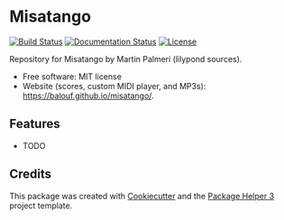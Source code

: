 # Misatango


[![Build Status](https://github.com/balouf/misatango/actions/workflows/build.yml/badge.svg?branch=main)](https://github.com/balouf/misatango/actions?query=workflow%3Abuild)
[![Documentation Status](https://github.com/balouf/misatango/actions/workflows/docs.yml/badge.svg?branch=main)](https://github.com/balouf/misatango/actions?query=workflow%3Adocs)
[![License](https://img.shields.io/github/license/balouf/misatango)](https://github.com/balouf/misatango/blob/main/LICENSE)

Repository for Misatango by Martin Palmeri (lilypond sources).


- Free software: MIT license
- Website (scores, custom MIDI player, and MP3s): https://balouf.github.io/misatango/.


## Features

- TODO

## Credits

This package was created with [Cookiecutter][CC] and the [Package Helper 3][PH3] project template.

[CC]: https://github.com/audreyr/cookiecutter
[PH3]: https://balouf.github.io/package-helper-3/
